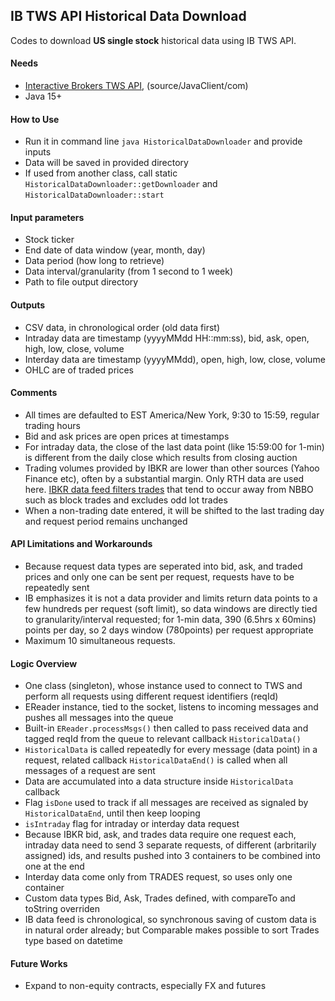 ## IB TWS API Historical Data Download

Codes to download **US single stock** historical data using IB TWS API.  

#### Needs
- [Interactive Brokers TWS API](https://ibkrcampus.com/ibkr-api-page/twsapi-doc/#find-the-api), (source/JavaClient/com)
- Java 15+

#### How to Use
- Run it in command line `java HistoricalDataDownloader` and provide inputs
- Data will be saved in provided directory
- If used from another class, call static `HistoricalDataDownloader::getDownloader` and `HistoricalDataDownloader::start`

#### Input parameters
- Stock ticker
- End date of data window (year, month, day)
- Data period (how long to retrieve)
- Data interval/granularity (from 1 second to 1 week)
- Path to file output directory

#### Outputs
- CSV data, in chronological order (old data first)
- Intraday data are timestamp (yyyyMMdd HH::mm:ss), bid, ask, open, high, low, close, volume
- Interday data are timestamp (yyyyMMdd), open, high, low, close, volume
- OHLC are of traded prices

#### Comments
- All times are defaulted to EST America/New York, 9:30 to 15:59, regular trading hours
- Bid and ask prices are open prices at timestamps
- For intraday data, the close of the last data point (like 15:59:00 for 1-min) is different from the daily close which results from closing auction
- Trading volumes provided by IBKR are lower than other sources (Yahoo Finance etc), often by a substantial margin. Only RTH data are used here. [IBKR data feed filters trades](https://ibkrcampus.com/ibkr-api-page/twsapi-doc/#filtered-hist-data) that tend to occur away from NBBO such as block trades and excludes odd lot trades
- When a non-trading date entered, it will be shifted to the last trading day and request period remains unchanged

#### API Limitations and Workarounds
- Because request data types are seperated into bid, ask, and traded prices and only one can be sent per request, requests have to be repeatedly sent
- IB emphasizes it is not a data provider and limits return data points to a few hundreds per request (soft limit), so data windows are directly tied to granularity/interval requested; for 1-min data, 390 (6.5hrs x 60mins) points per day, so 2 days window (780points) per request appropriate
- Maximum 10 simultaneous requests.

#### Logic Overview
- One class (singleton), whose instance used to connect to TWS and perform all requests using different request identifiers (reqId)
- EReader instance, tied to the socket, listens to incoming messages and pushes all messages into the queue
- Built-in `EReader.processMsgs()` then called to pass received data and tagged reqId from the queue to relevant callback `HistoricalData()`
- `HistoricalData` is called repeatedly for every message (data point) in a request, related callback `HistoricalDataEnd()` is called when all messages of a request are sent
- Data are accumulated into a data structure inside `HistoricalData` callback
- Flag `isDone` used to track if all messages are received as signaled by `HistoricalDataEnd`, until then keep looping
- `isIntraday` flag for intraday or interday data request
- Because IBKR bid, ask, and trades data require one request each, intraday data need to send 3 separate requests, of different (arbritarily assigned) ids, and results pushed into 3 containers to be combined into one at the end
- Interday data come only from TRADES request, so uses only one container
- Custom data types Bid, Ask, Trades defined, with compareTo and toString overriden
- IB data feed is chronological, so synchronous saving of custom data is in natural order already; but Comparable<Trades> makes possible to sort Trades type based on datetime

#### Future Works
- Expand to non-equity contracts, especially FX and futures
